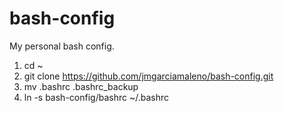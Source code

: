 bash-config
===========

My personal bash config.

1. cd ~
2. git clone https://github.com/jmgarciamaleno/bash-config.git
3. mv .bashrc .bashrc_backup
4. ln -s bash-config/bashrc ~/.bashrc

